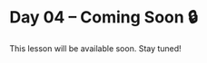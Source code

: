 # Day 04 – Coming Soon 🔒

This lesson will be available soon. Stay tuned!

<!-- If you're contributing, add diagrams to: ../assets/day04.png -->

